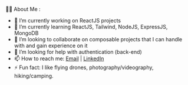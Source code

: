 👩‍💻  About Me :

- 🔭 I’m currently working on ReactJS projects
- 🌱 I’m currently learning ReactJS, Tailwind, NodeJS, ExpressJS, MongoDB
- 👯 I’m looking to collaborate on composable projects that I can handle with and gain experience on it
- 🤔 I’m looking for help with authentication (back-end)
- 📫 How to reach me: [Email](wongjaysonf@gmail.com) | [LinkedIn](https://www.linkedin.com/in/thestaxdev/)
- ⚡ Fun fact: I like flying drones, photography/videography, hiking/camping.
